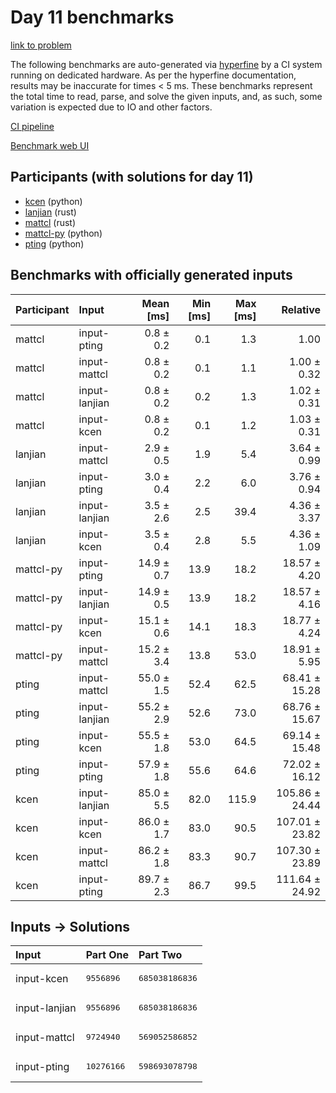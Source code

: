 # Day 11 benchmarks

[link to problem](https://adventofcode.com/2023/day/11)

The following benchmarks are auto-generated via
[hyperfine](https://github.com/sharkdp/hyperfine) by a CI system running on
dedicated hardware. As per the hyperfine documentation, results may be
inaccurate for times < 5 ms. These benchmarks represent the total time to read,
parse, and solve the given inputs, and, as such, some variation is expected due
to IO and other factors.

[CI pipeline](http://ci.papercode.net:8080/teams/main/pipelines/aoc2023)

[Benchmark web UI](https://aoc.ancalagon.black)


## Participants (with solutions for day 11)

- [kcen](https://github.com/kcen/aoc2023) (python)
- [lanjian](https://github.com/lanjian/aoc-2023) (rust)
- [mattcl](https://github.com/mattcl/aoc2023) (rust)
- [mattcl-py](https://github.com/mattcl/aoc2023-py) (python)
- [pting](https://github.com/pting/aoc2023) (python)


## Benchmarks with officially generated inputs

| Participant | Input | Mean [ms] | Min [ms] | Max [ms] | Relative |
|:---|:---|---:|---:|---:|---:|
| mattcl | input-pting | 0.8 ± 0.2 | 0.1 | 1.3 | 1.00 |
| mattcl | input-mattcl | 0.8 ± 0.2 | 0.1 | 1.1 | 1.00 ± 0.32 |
| mattcl | input-lanjian | 0.8 ± 0.2 | 0.2 | 1.3 | 1.02 ± 0.31 |
| mattcl | input-kcen | 0.8 ± 0.2 | 0.1 | 1.2 | 1.03 ± 0.31 |
| lanjian | input-mattcl | 2.9 ± 0.5 | 1.9 | 5.4 | 3.64 ± 0.99 |
| lanjian | input-pting | 3.0 ± 0.4 | 2.2 | 6.0 | 3.76 ± 0.94 |
| lanjian | input-lanjian | 3.5 ± 2.6 | 2.5 | 39.4 | 4.36 ± 3.37 |
| lanjian | input-kcen | 3.5 ± 0.4 | 2.8 | 5.5 | 4.36 ± 1.09 |
| mattcl-py | input-pting | 14.9 ± 0.7 | 13.9 | 18.2 | 18.57 ± 4.20 |
| mattcl-py | input-lanjian | 14.9 ± 0.5 | 13.9 | 18.2 | 18.57 ± 4.16 |
| mattcl-py | input-kcen | 15.1 ± 0.6 | 14.1 | 18.3 | 18.77 ± 4.24 |
| mattcl-py | input-mattcl | 15.2 ± 3.4 | 13.8 | 53.0 | 18.91 ± 5.95 |
| pting | input-mattcl | 55.0 ± 1.5 | 52.4 | 62.5 | 68.41 ± 15.28 |
| pting | input-lanjian | 55.2 ± 2.9 | 52.6 | 73.0 | 68.76 ± 15.67 |
| pting | input-kcen | 55.5 ± 1.8 | 53.0 | 64.5 | 69.14 ± 15.48 |
| pting | input-pting | 57.9 ± 1.8 | 55.6 | 64.6 | 72.02 ± 16.12 |
| kcen | input-lanjian | 85.0 ± 5.5 | 82.0 | 115.9 | 105.86 ± 24.44 |
| kcen | input-kcen | 86.0 ± 1.7 | 83.0 | 90.5 | 107.01 ± 23.82 |
| kcen | input-mattcl | 86.2 ± 1.8 | 83.3 | 90.7 | 107.30 ± 23.89 |
| kcen | input-pting | 89.7 ± 2.3 | 86.7 | 99.5 | 111.64 ± 24.92 |


## Inputs -> Solutions

| Input | Part One | Part Two |
|:---|:---|:---|
|input-kcen|<pre>9556896</pre>|<pre>685038186836</pre>|
|input-lanjian|<pre>9556896</pre>|<pre>685038186836</pre>|
|input-mattcl|<pre>9724940</pre>|<pre>569052586852</pre>|
|input-pting|<pre>10276166</pre>|<pre>598693078798</pre>|